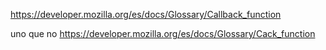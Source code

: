 https://developer.mozilla.org/es/docs/Glossary/Callback_function


uno que no
https://developer.mozilla.org/es/docs/Glossary/Cack_function